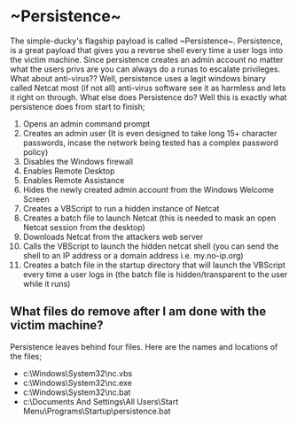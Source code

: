 # ~Persistence~ #

The simple-ducky's flagship payload is called ~Persistence~. Persistence, is a great payload that gives you a reverse shell every time a user logs into the victim machine. Since persistence creates an admin account no matter what the users privs are you can always do a runas to escalate privileges. What about anti-virus?? Well, persistence uses a legit windows binary called Netcat most (if not all) anti-virus software see it as harmless and lets it right on through. What else does Persistence do? Well this is exactly what persistence does from start to finish;

  1. Opens an admin command prompt
  1. Creates an admin user (It is even designed to take long 15+ character           passwords, incase the network being tested has a complex password policy)
  1. Disables the Windows firewall
  1. Enables Remote Desktop
  1. Enables Remote Assistance
  1. Hides the newly created admin account from the Windows Welcome Screen
  1. Creates a VBScript to run a hidden instance of Netcat
  1. Creates a batch file to launch Netcat (this is needed to mask an open   Netcat session from the desktop)
  1. Downloads Netcat from the attackers web server
  1. Calls the VBScript to launch the hidden netcat shell (you can send   the shell to an IP address or a domain address i.e. my.no-ip.org)
  1. Creates a batch file in the startup directory that will launch the VBScript every time a user logs in (the batch file is hidden/transparent   to the user while it runs)

## What files do remove after I am done with the victim machine? ##

Persistence leaves behind four files. Here are the names and locations of the files;

  * c:\Windows\System32\nc.vbs
  * c:\Windows\System32\nc.exe
  * c:\Windows\System32\nc.bat
  * c:\Documents And Settings\All Users\Start Menu\Programs\Startup\persistence.bat